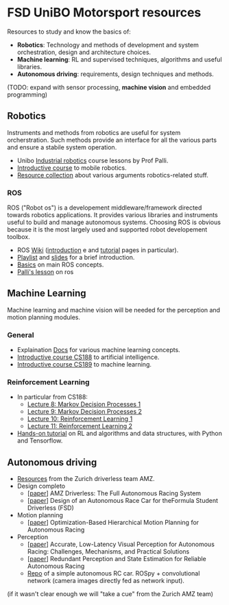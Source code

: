 # FSD UniBO Motorsport resources
Resources to study and know the basics of:
- **Robotics**: Technology and methods of development and system orchestration, design and architecture choices.
- **Machine learning**: RL and supervised techniques, algorithms and useful libraries.
- **Autonomous driving**: requirements, design techniques and methods.

(TODO: expand with sensor processing, **machine vision** and embedded programming)

## Robotics
Instruments and methods from robotics are useful for system orcherstration. Such methods provide an interface for all the various parts and ensure a stabile system operation.
- Unibo [Industrial robotics](https://web.microsoftstream.com/user/606d5447-cbd8-4e7e-b138-628a15a51321) course lessons by Prof Palli.
- [Introductive course](http://ais.informatik.uni-freiburg.de/teaching/ss16/robotics/index_en.php) to mobile robotics.
- [Resource collection](https://github.com/kiloreux/awesome-robotics) about various arguments robotics-related stuff.
### ROS
ROS ("Robot os") is a developement middleware/framework directed towards robotics applications. It provides various libraries and instruments useful to build and manage autonomous systems. Choosing ROS is obvious because it is the most largely used and supported robot developement toolbox.
- ROS [Wiki](http://wiki.ros.org) ([introduction](http://wiki.ros.org/ROS/Introduction) e and [tutorial](http://wiki.ros.org/ROS/Tutorials) pages in particular).
- [Playlist](https://www.youtube.com/playlist?list=PLRG6WP3c31_U7TFGduEIJWVtkOw6AJjFf) and [slides](https://github.com/ROBOTIS-GIT/ros_seminar) for a brief introduction.
- [Basics](https://www.youtube.com/playlist?list=PLK0b4e05LnzZWg_7QrIQWyvSPX2WN2ncc) on main ROS concepts.
- [Palli's lesson](https://web.microsoftstream.com/video/26d259a9-ef87-4367-9fb5-a864d68688d6?list=user&userId=606d5447-cbd8-4e7e-b138-628a15a51321) on ros

## Machine Learning
Machine learning and machine vision will be needed for the perception and motion planning modules.
### General
- Explaination [Docs](https://ml-cheatsheet.readthedocs.io/en/latest/index.html) for various machine learning concepts.
- [Introductive course CS188](https://www.youtube.com/user/CS188Spring2013/videos) to artificial intelligence.
- [Introductive course CS189](https://www.eecs189.org/) to machine learning.
### Reinforcement Learning
- In particular from CS188:
    - [Lecture 8: Markov Decision Processes 1](https://www.youtube.com/watch?v=i0o-ui1N35U)
    - [Lecture 9: Markov Decision Processes 2](https://www.youtube.com/watch?v=Csiiv6WGzKM)
    - [Lecture 10: Reinforcement Learning 1](https://www.youtube.com/watch?v=ifma8G7LegE)
    - [Lecture 11: Reinforcement Learning 2](https://www.youtube.com/watch?v=Si1_YTw960c)
- [Hands-on tutorial](https://www.youtube.com/watch?v=sOiNMW8k4T0&feature=youtu.be) on RL and algorithms and data structures, with Python and Tensorflow.

## Autonomous driving
- [Resources](https://github.com/AMZ-Driverless/fsd-resources) from the Zurich driverless team AMZ.
- Design completo
    - [[paper](https://arxiv.org/pdf/1905.05150.pdf)] AMZ Driverless: The Full Autonomous Racing System
    - [[paper](https://publik.tuwien.ac.at/files/publik_262887.pdf)] Design of an Autonomous Race Car for theFormula Student Driverless (FSD)
- Motion planning
    - [[paper](https://arxiv.org/pdf/2003.04882.pdf)] Optimization-Based Hierarchical Motion Planning for Autonomous Racing
- Perception
    - [[paper](https://arxiv.org/pdf/2007.13971.pdf)] Accurate, Low-Latency Visual Perception for Autonomous Racing: Challenges, Mechanisms, and Practical Solutions
    - [[paper](https://arxiv.org/pdf/1809.10099.pdf)] Redundant Perception and State Estimation for Reliable Autonomous Racing
    - [Repo](https://github.com/germain-hug/Autonomous-RC-Car) of a simple autonomous RC car. ROSpy + convolutional network (camera images directly fed as network input).

(if it wasn't  clear enough we will "take a cue" from the Zurich AMZ team)
